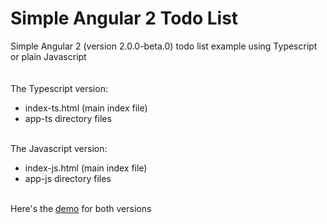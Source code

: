 # Simple Angular 2 Todo List
Simple Angular 2 (version 2.0.0-beta.0) todo list example using Typescript or plain Javascript
<br><br><br>
The Typescript version:
<ul>
  <li>index-ts.html (main index file)</li>
  <li>app-ts directory files</li>
</ul>  
<br>
The Javascript version:
<ul>
  <li>index-js.html (main index file)</li>
  <li>app-js directory files</li>
</ul>  
<br>
Here's the <a href="http://www.angulartodo.com">demo</a> for both versions

